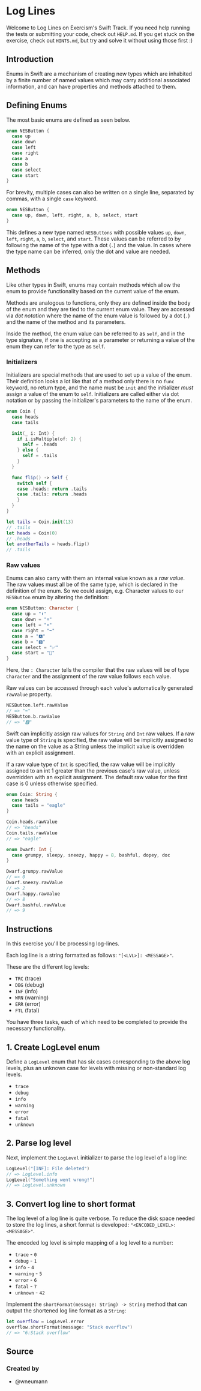 # Log Lines

Welcome to Log Lines on Exercism's Swift Track.
If you need help running the tests or submitting your code, check out `HELP.md`.
If you get stuck on the exercise, check out `HINTS.md`, but try and solve it without using those first :)

## Introduction

Enums in Swift are a mechanism of creating new types which are inhabited by a finite number of named values which may carry additional associated information, and can have properties and methods attached to them.

## Defining Enums

The most basic enums are defined as seen below.

```swift
enum NESButton {
  case up
  case down
  case left
  case right
  case a
  case b
  case select
  case start
}
```

For brevity, multiple cases can also be written on a single line, separated by commas, with a single `case` keyword.

```swift
enum NESButton {
  case up, down, left, right, a, b, select, start
}
```

This defines a new type named `NESButtons` with possible values `up`, `down`, `left`, `right`, `a`, `b`, `select`, and `start`. These values can be referred to by following the name of the type with a dot (`.`) and the value. In cases where the type name can be inferred, only the dot and value are needed.

## Methods

Like other types in Swift, enums may contain methods which allow the enum to provide functionality based on the current value of the enum.

Methods are analogous to functions, only they are defined inside the body of the enum and they are tied to the current enum value. They are accessed via _dot notation_ where the name of the enum value is followed by a dot (`.`) and the name of the method and its parameters.

Inside the method, the enum value can be referred to as `self`, and in the type signature, if one is accepting as a parameter or returning a value of the enum they can refer to the type as `Self`.

### Initializers

Initializers are special methods that are used to set up a value of the enum. Their definition looks a lot like that of a method only there is no `func` keyword, no return type, and the name must be `init` and the initializer _must_ assign a value of the enum to `self`. Initializers are called either via dot notation or by passing the initializer's parameters to the name of the enum.

```swift
enum Coin {
  case heads
  case tails

  init(_ i: Int) {
    if i.isMultiple(of: 2) {
      self = .heads
    } else {
      self = .tails
    }
  }

  func flip() -> Self {
    switch self {
    case .heads: return .tails
    case .tails: return .heads
    }
  }
}

let tails = Coin.init(13)
// .tails
let heads = Coin(0)
// .heads
let anotherTails = heads.flip()
// .tails
```

### Raw values

Enums can also carry with them an internal value known as a _raw value_. The raw values must all be of the same type, which is declared in the definition of the enum. So we could assign, e.g. Character values to our `NESButton` enum by altering the definition:

```swift
enum NESButton: Character {
  case up = "⬆️"
  case down = "⬇️"
  case left = "⬅️"
  case right = "➡️"
  case a = "🅰️"
  case b = "🅱️"
  case select = "✅"
  case start = "🚦"
}
```

Here, the `: Character` tells the compiler that the raw values will be of type `Character` and the assignment of the raw value follows each value.

Raw values can be accessed through each value's automatically generated `rawValue` property.

```swift
NESButton.left.rawValue
// => "⬅️"
NESButton.b.rawValue
// => "🅱️"
```

Swift can implicitly assign raw values for `String` and `Int` raw values. If a raw value type of `String` is specified, the raw value will be implicitly assigned to the name on the value as a String unless the implicit value is overridden with an explicit assignment.

If a raw value type of `Int` is specified, the raw value will be implicitly assigned to an int 1 greater than the previous case's raw value, unless overridden with an explicit assignment. The default raw value for the first case is 0 unless otherwise specified.

```swift
enum Coin: String {
  case heads
  case tails = "eagle"
}

Coin.heads.rawValue
// => "heads"
Coin.tails.rawValue
// => "eagle"

enum Dwarf: Int {
  case grumpy, sleepy, sneezy, happy = 8, bashful, dopey, doc
}

Dwarf.grumpy.rawValue
// => 0
Dwarf.sneezy.rawValue
// => 2
Dwarf.happy.rawValue
// => 8
Dwarf.bashful.rawValue
// => 9
```

## Instructions

In this exercise you'll be processing log-lines.

Each log line is a string formatted as follows: `"[<LVL>]: <MESSAGE>"`.

These are the different log levels:

- `TRC` (trace)
- `DBG` (debug)
- `INF` (info)
- `WRN` (warning)
- `ERR` (error)
- `FTL` (fatal)

You have three tasks, each of which need to be completed to provide the necessary functionality.

## 1. Create LogLevel enum

Define a `LogLevel` enum that has six cases corresponding to the above log levels, plus an unknown case for levels with missing or non-standard log levels.

- `trace`
- `debug`
- `info`
- `warning`
- `error`
- `fatal`
- `unknown`

## 2. Parse log level

Next, implement the `LogLevel` initializer to parse the log level of a log line:

```swift
LogLevel("[INF]: File deleted")
// => LogLevel.info
LogLevel("Something went wrong!")
// => LogLevel.unknown
```

## 3. Convert log line to short format

The log level of a log line is quite verbose. To reduce the disk space needed to store the log lines, a short format is developed: `"<ENCODED_LEVEL>:<MESSAGE>"`.

The encoded log level is simple mapping of a log level to a number:

- `trace` - `0`
- `debug` - `1`
- `info` - `4`
- `warning` - `5`
- `error` - `6`
- `fatal` - `7`
- `unknown` - `42`

Implement the `shortFormat(message: String) -> String` method that can output the shortened log line format as a `String`:

```swift
let overflow = LogLevel.error
overflow.shortFormat(message: "Stack overflow")
// => "6:Stack overflow"
```

## Source

### Created by

- @wneumann